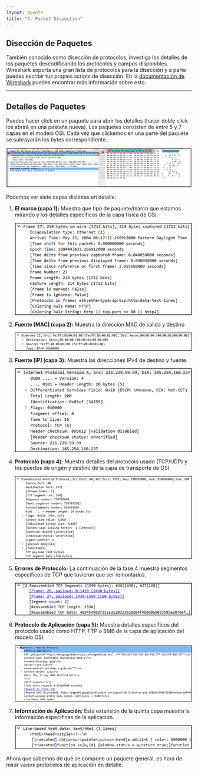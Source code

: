 ```yaml
---
layout: apunte
title: "3. Packet Dissection"
---
```


<h2>Disección de Paquetes</h2>

También conocido como disección de protocolos, investiga los detalles de los paquetes descodificando los protocolos y campos disponibles. Wireshark soporta una gran lista de protocolos para la disección y a parte puedes escribir tus propios scripts de disección. En la [documentación de Wireshark](https://github.com/boundary/wireshark/blob/master/doc/README.dissector) puedes encontrar más información sobre esto.

-----------------
<h2>Detalles de Paquetes</h2>

Puedes hacer click en un paquete para abrir los detalles (hacer doble click los abrirá en una pestaña nueva). Los paquetes consisten de entre 5 y 7 capas en el modelo OSI. Cada vez que clickemos en una parte del paquete se subrayarán los bytes correspondiente.

![](/apuntes/img/099.png)

Podemos ver siete capas distintas en detalle:

1. **El marco (capa 1):** Muestra que tipo de paquete/marco que estamos mirando y los detalles específicos de la capa física de OSI.
   
   ![](/apuntes/img/100.png)
   
2. **Fuente \[MAC] (capa 2):** Muestra la dirección MAC de salida y destino
   
   ![](/apuntes/img/101.png)
   
3. **Fuente \[IP] (capa 3):** Muestra las direcciones IPv4 de destino y fuente.
   
   ![](/apuntes/img/102.png)
   
4. **Protocolo (capa 4):** Muestra detalles del protocolo usado (TCP/UDP) y los puertos de origen y destino de la capa de transporte de OSI.
   
   ![](/apuntes/img/103.png)
   
5. **Errores de Protocolo:** La continuación de la fase 4 muestra segmentos específicos de TCP que tuvieron que ser remontados.
   
   ![](/apuntes/img/104.png)
   
6. **Protocolo de Aplicación (capa 5):** Muestra detalles específicos del protocolo usado como HTTP, FTP o SMB de la capa de aplicación del modelo OSI.
   
   ![](/apuntes/img/105.png)
   
7. **Información de Aplicación:** Esta extensión de la quinta capa muestra la información específicas de la aplicación.
   
   ![](/apuntes/img/106.png)

Ahora que sabemos de qué se compone un paquete general, es hora de mirar varios protocolos de aplicación en detalle.